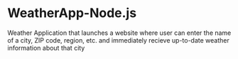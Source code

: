 # WeatherApp-Node.js

Weather Application that launches a website where user can enter the name of a city, ZIP code, region, etc. and immediately recieve up-to-date weather information about that city
